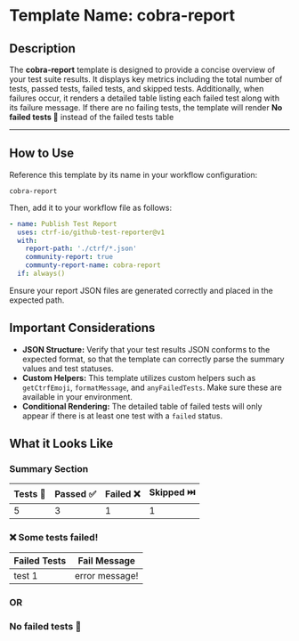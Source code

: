 # Template Name: cobra-report

## Description

The **cobra-report** template is designed to provide a concise overview of your test suite results. It displays key metrics including the total number of tests, passed tests, failed tests, and skipped tests. Additionally, when failures occur, it renders a detailed table listing each failed test along with its failure message. If there are no failing tests, the template will render **No failed tests 🎉** instead of the failed tests table

---

## How to Use

Reference this template by its name in your workflow configuration:

```
cobra-report
```

Then, add it to your workflow file as follows:

```yaml
- name: Publish Test Report
  uses: ctrf-io/github-test-reporter@v1
  with:
    report-path: './ctrf/*.json'
    community-report: true
    communty-report-name: cobra-report
  if: always()
```

Ensure your report JSON files are generated correctly and placed in the expected path.

## Important Considerations

- **JSON Structure:** Verify that your test results JSON conforms to the expected format, so that the template can correctly parse the summary values and test statuses.
- **Custom Helpers:** This template utilizes custom helpers such as `getCtrfEmoji`, `formatMessage`, and `anyFailedTests`. Make sure these are available in your environment.
- **Conditional Rendering:** The detailed table of failed tests will only appear if there is at least one test with a `failed` status.

## What it Looks Like

### Summary Section

| **Tests 📝** | **Passed ✅** | **Failed ❌** | **Skipped ⏭️** |
| --- | --- | --- | --- |
| 5 | 3 | 1 | 1 |

### ❌ Some tests failed!


<table>
  <thead>
    <tr>
      <th>Failed Tests </th>
      <th>Fail Message</th>
    </tr>
  </thead>
  <tbody>
      <tr>
        <td>test 1</td>
        <td>
            error message!
        </td>
      </tr>
  </tbody>
</table>

### OR

### No failed tests 🎉
